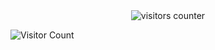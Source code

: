 <div align="center">
    <img alt="visitors counter" src="https://profile-counter.glitch.me/jczucco/count.svg">
</div>

![Visitor Count](https://profile-counter.glitch.me/jczucco/count.svg)

<!--
**jczucco/jczucco** is a ✨ _special_ ✨ repository because its `README.md` (this file) appears on your GitHub profile.

Here are some ideas to get you started:

- 🔭 I’m currently working on ...
- 🌱 I’m currently learning ...
- 👯 I’m looking to collaborate on ...
- 🤔 I’m looking for help with ...
- 💬 Ask me about ...
- 📫 How to reach me: ...
- 😄 Pronouns: ...
- ⚡ Fun fact: ...
-->
